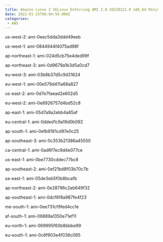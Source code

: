 ```yaml
---
title: Amazon Linux 2 SELinux Enforcing AMI 2.0.20220121.0 x86_64 Minimal HVM gp2
date: 2022-01-25T06:04:59.000Z
categories:
 - AWS
---
```


us-west-2: ami-0eec5dda3ddd49eeb

us-west-1: ami-0844944f4075ad98f

ap-northeast-1: ami-024d5cb75e4ded99f

ap-northeast-3: ami-0d9679a1b3d5a0cd7

eu-west-3: ami-03b8b37d5c9d31624

eu-west-1: ami-00e579d411a68a827

us-east-2: ami-0d7e7faead2e602d5

eu-west-2: ami-0e8926757d4bd52c8

ap-east-1: ami-05d7a9a2ebb4a65af

eu-central-1: ami-0dded1c9a19d0b092

ap-south-1: ami-0efb9181cd97e0c25

ap-southeast-3: ami-0c353b21386a45550

ca-central-1: ami-0ad6f7ec9d4e077ce

us-east-1: ami-0be7730cddec77bc8

ap-southeast-2: ami-0ef21bd8f03b70c7b

sa-east-1: ami-05de3eb5f0b8bcafb

ap-northeast-2: ami-0e28796c2ab649f32

ap-southeast-1: ami-0dcf6f8a987fe4f23

me-south-1: ami-0ee731cf9fed4cc1e

af-south-1: ami-06889a1350e71ef11

eu-north-1: ami-069995f60b8bbbe99

eu-south-1: ami-0c6f903e4f038c085

